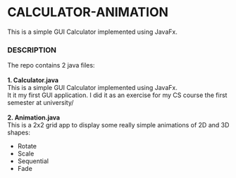 # CALCULATOR-ANIMATION
This is a simple GUI Calculator implemented using JavaFx.

### DESCRIPTION
The repo contains 2 java files: <br /><br />
**1. Calculator.java**<br />
This is a simple GUI Calculator implemented using JavaFx.<br />
It it my first GUI application. I did it as an exercise for my CS course the first semester at university/<br /><br />
**2. Animation.java**<br />
This is a 2x2 grid app to display some really simple animations of 2D and 3D shapes:
* Rotate
* Scale
* Sequential
* Fade
